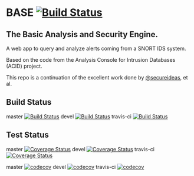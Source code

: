 <!--README.md file for Github Repo-->
# BASE [![Build Status](https://travis-ci.com/NathanGibbs3/BASE.svg?branch=master)](https://travis-ci.com/NathanGibbs3/BASE)

## The Basic Analysis and Security Engine.
A web app to query and analyze alerts coming from a SNORT IDS system.

Based on the code from the Analysis Console for Intrusion Databases (ACID) 
project.

This repo is a continuation of the excellent work done by 
[@secureideas](https://github.com/secureideas), et al.

## Build Status
master [![Build Status](https://travis-ci.com/NathanGibbs3/BASE.svg?branch=master)](https://travis-ci.com/NathanGibbs3/BASE)
devel [![Build Status](https://travis-ci.com/NathanGibbs3/BASE.svg?branch=devel)](https://travis-ci.com/NathanGibbs3/BASE)
travis-ci [![Build Status](https://travis-ci.com/NathanGibbs3/BASE.svg?branch=travis-ci)](https://travis-ci.com/NathanGibbs3/BASE)
## Test Status
master [![Coverage Status](https://coveralls.io/repos/github/NathanGibbs3/BASE/badge.svg?branch=master)](https://coveralls.io/github/NathanGibbs3/BASE?branch=master)
devel [![Coverage Status](https://coveralls.io/repos/github/NathanGibbs3/BASE/badge.svg?branch=devel)](https://coveralls.io/github/NathanGibbs3/BASE?branch=devel)
travis-ci [![Coverage Status](https://coveralls.io/repos/github/NathanGibbs3/BASE/badge.svg?branch=travis-ci)](https://coveralls.io/github/NathanGibbs3/BASE?branch=travis-ci)

master [![codecov](https://codecov.io/gh/NathanGibbs3/BASE/branch/master/graph/badge.svg)](https://codecov.io/gh/NathanGibbs3/BASE/branch/master)
devel [![codecov](https://codecov.io/gh/NathanGibbs3/BASE/branch/devel/graph/badge.svg)](https://codecov.io/gh/NathanGibbs3/BASE/branch/devel)
travis-ci [![codecov](https://codecov.io/gh/NathanGibbs3/BASE/branch/travis-ci/graph/badge.svg)](https://codecov.io/gh/NathanGibbs3/BASE/branch/travis-ci)
